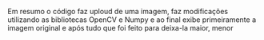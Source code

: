 Em resumo o código faz uploud de uma imagem, faz modificações utilizando as bibliotecas OpenCV e Numpy e ao final exibe primeiramente a imagem original e após tudo que foi feito para deixa-la maior, menor
